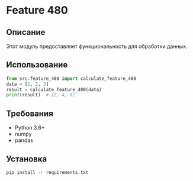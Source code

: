 # Feature 480
## Описание
Этот модуль предоставляет функциональность для обработки данных.
## Использование
```python
from src.feature_480 import calculate_feature_480
data = [1, 2, 3]
result = calculate_feature_480(data)
print(result)  # [2, 4, 6]
```
## Требования
- Python 3.6+
- numpy
- pandas
## Установка
```bash
pip install -r requirements.txt
```